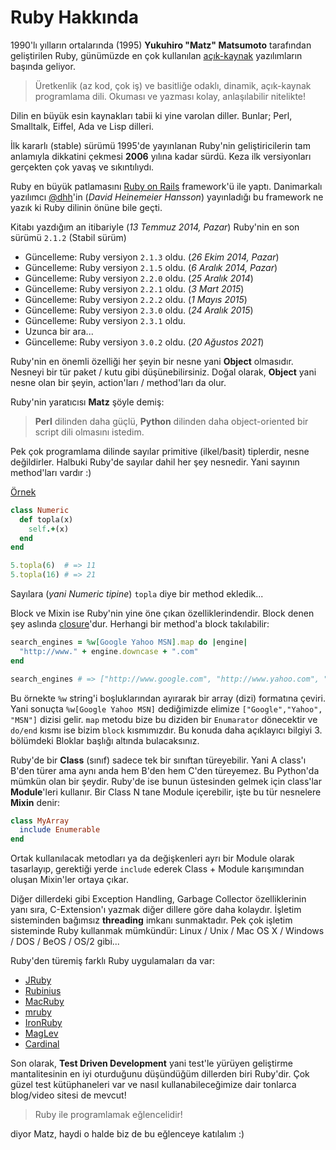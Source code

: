 # Ruby Hakkında

1990'lı yılların ortalarında \(1995\) **Yukuhiro "Matz" Matsumoto** tarafından
geliştirilen Ruby, günümüzde en çok kullanılan
[açık-kaynak](https://github.com/ruby/ruby) 
yazılımların başında geliyor.

> Üretkenlik \(az kod, çok iş\) ve basitliğe odaklı, dinamik, açık-kaynak 
programlama dili. Okuması ve yazması kolay, anlaşılabilir nitelikte!

Dilin en büyük esin kaynakları tabii ki yine varolan diller. Bunlar; Perl,
Smalltalk, Eiffel, Ada ve Lisp dilleri.

İlk kararlı \(stable\) sürümü 1995'de yayınlanan Ruby'nin geliştiricilerin tam
anlamıyla dikkatini çekmesi **2006** yılına kadar sürdü. Keza ilk versiyonları
gerçekten çok yavaş ve sıkıntılıydı.

Ruby en büyük patlamasını [Ruby on Rails](http://rubyonrails.org/) framework'ü
ile yaptı. Danimarkalı yazılımcı [@dhh](http://twitter.com/dhh)'in \(_David
Heinemeier Hansson_\) yayınladığı bu framework ne yazık ki Ruby dilinin önüne
bile geçti.

Kitabı yazdığım an itibariyle \(_13 Temmuz 2014, Pazar_\) Ruby'nin en son
sürümü `2.1.2` \(Stabil sürüm\)

- Güncelleme: Ruby versiyon `2.1.3` oldu. \(_26 Ekim 2014, Pazar_\)
- Güncelleme: Ruby versiyon `2.1.5` oldu. \(_6 Aralık 2014, Pazar_\)
- Güncelleme: Ruby versiyon `2.2.0` oldu. \(_25 Aralık 2014_\)
- Güncelleme: Ruby versiyon `2.2.1` oldu. \(_3 Mart 2015_\)
- Güncelleme: Ruby versiyon `2.2.2` oldu. \(_1 Mayıs 2015_\)
- Güncelleme: Ruby versiyon `2.3.0` oldu. \(_24 Aralık 2015_\)
- Güncelleme: Ruby versiyon `2.3.1` oldu.
- Uzunca bir ara...
- Güncelleme: Ruby versiyon `3.0.2` oldu. \(_20 Ağustos 2021_\)

Ruby'nin en önemli özelliği her şeyin bir nesne yani **Object** olmasıdır.
Nesneyi bir tür paket \/ kutu gibi düşünebilirsiniz. Doğal olarak, **Object**
yani nesne olan bir şeyin, action'ları \/ method'ları da olur.

Ruby'nin yaratıcısı **Matz** şöyle demiş:

> **Perl** dilinden daha güçlü, **Python** dilinden daha object-oriented bir 
script dili olmasını istedim.

Pek çok programlama dilinde sayılar primitive \(ilkel\/basit\) tiplerdir,
nesne değildirler. Halbuki Ruby'de sayılar dahil her şey nesnedir. Yani
sayının method'ları vardır :\)

[Örnek](https://www.ruby-lang.org/en/about/)

```ruby
class Numeric
  def topla(x)
    self.+(x)
  end
end

5.topla(6)  # => 11
5.topla(16) # => 21
```

Sayılara \(_yani Numeric tipine_\) `topla` diye bir method ekledik...

Block ve Mixin ise Ruby'nin yine öne çıkan özelliklerindendir. Block denen şey
aslında [closure][closure]'dur. Herhangi bir method'a block takılabilir:

```ruby
search_engines = %w[Google Yahoo MSN].map do |engine|
  "http://www." + engine.downcase + ".com"
end

search_engines # => ["http://www.google.com", "http://www.yahoo.com", "http://www.msn.com"]
```

Bu örnekte `%w` string'i boşluklarından ayırarak bir array \(dizi\) formatına
çeviri. Yani sonuçta `%w[Google Yahoo MSN]` dediğimizde elimize `["Google","Yahoo", "MSN"]` 
dizisi gelir. `map` metodu bize bu diziden bir `Enumarator`
dönecektir ve `do/end` kısmı ise bizim `block` kısmımızdır. Bu konuda daha
açıklayıcı bilgiyi 3. bölümdeki Bloklar başlığı altında bulacaksınız.

Ruby'de bir **Class** \(sınıf\) sadece tek bir sınıftan türeyebilir. Yani A
class'ı B'den türer ama aynı anda hem B'den hem C'den türeyemez. Bu Python'da
mümkün olan bir şeydir. Ruby'de ise bunun üstesinden gelmek için class'lar
**Module**'leri kullanır. Bir Class N tane Module içerebilir, işte bu tür
nesnelere **Mixin** denir:

```ruby
class MyArray
  include Enumerable
end
```

Ortak kullanılacak metodları ya da değişkenleri ayrı bir Module olarak
tasarlayıp, gerektiği yerde `include` ederek Class + Module karışımından
oluşan Mixin'ler ortaya çıkar.

Diğer dillerdeki gibi Exception Handling, Garbage Collector özelliklerinin
yanı sıra, C-Extension'ı yazmak diğer dillere göre daha kolaydır. İşletim
sisteminden bağımsız **threading** imkanı sunmaktadır. Pek çok işletim
sisteminde Ruby kullanmak mümkündür: Linux \/ Unix \/ Mac OS X \/ Windows \/
DOS \/ BeOS \/ OS\/2 gibi...

Ruby'den türemiş farklı Ruby uygulamaları da var:

- [JRuby](http://jruby.org/)
- [Rubinius](http://rubini.us/)
- [MacRuby](http://www.macruby.org/)
- [mruby](http://www.mruby.org/)
- [IronRuby](http://www.ironruby.net/)
- [MagLev](http://ruby.gemstone.com/)
- [Cardinal](https://github.com/parrot/cardinal)

Son olarak, **Test Driven Development** yani test'le yürüyen geliştirme
mantalitesinin en iyi oturduğunu düşündüğüm dillerden biri Ruby'dir. Çok güzel
test kütüphaneleri var ve nasıl kullanabileceğimize dair tonlarca blog\/video
sitesi de mevcut!

> Ruby ile programlamak eğlencelidir!

diyor Matz, haydi o halde biz de bu eğlenceye katılalım :\)

[closure]: http://en.wikipedia.org/wiki/Closure_%28computer_programming%29